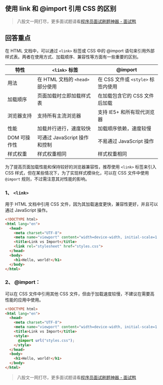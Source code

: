 ## 使用 link 和 @import 引用 CSS 的区别
> 八股文一网打尽，更多面试题请看[程序员面试刷题神器 - 面试鸭](https://www.mianshiya.com/)

## 回答重点

在 HTML 文档中，可以通过 `<link>` 标签或 CSS 中的 @import 语句来引用外部样式表。两者在使用方式、加载顺序、兼容性等方面有一些重要的区别。  

| **特性** | **`<link>` 标签** | **@import** |
| --- | --- | --- |
| 用法 | 在 HTML 文档的 `<head>` 部分使用 | 在 CSS 文件或 `<style>` 标签内使用 |
| 加载顺序 | 页面加载时立即加载样式表 | 在加载包含它的 CSS 文件后加载 |
| 浏览器支持 | 支持所有主流浏览器 | 支持 IE5+ 和所有现代浏览器 |
| 性能 | 加载并行进行，速度较快 | 加载顺序依赖，速度较慢 |
| DOM 可操作性 | 可通过 JavaScript 操作和控制 | 不易通过 JavaScript 操作 |
| 样式权重 | 样式权重相同 | 样式权重相同 |

为了提高页面加载性能和保持较好的浏览器兼容性，推荐使用 `<link>` 标签来引入 CSS 样式，但在某些情况下，为了实现样式模块化，可以在 CSS 文件中使用 `@import` 规则，不过需注意其对性能的影响。

### 1、 `<link>`
用于 HTML 文档中引用 CSS 文件，因为其加载速度更快，兼容性更好，并且可以通过 JavaScript 操作。

```html
<!DOCTYPE html>
<html lang="en">
  <head>
    <meta charset="UTF-8">
    <meta name="viewport" content="width=device-width, initial-scale=1.0">
    <title>Link vs Import</title>
    <link rel="stylesheet" href="styles.css">
  </head>
  <body>
    <h1>Hello, world!</h1>
  </body>
</html>
```
### 2、 @import：
可以在 CSS 文件中引用其他 CSS 文件，但由于加载速度较慢，不建议在需要高性能的应用中使用。

```html
<!DOCTYPE html>
<html lang="en">
  <head>
    <meta charset="UTF-8">
    <meta name="viewport" content="width=device-width, initial-scale=1.0">
    <title>Link vs Import</title>
    <style>
      @import url("styles.css");
    </style>
  </head>
  <body>
    <h1>Hello, world!</h1>
  </body>
</html>
```



> 八股文一网打尽，更多面试题请看[程序员面试刷题神器 - 面试鸭](https://www.mianshiya.com/)